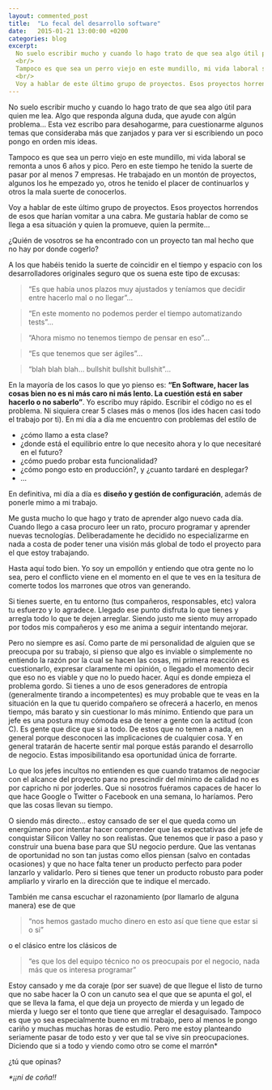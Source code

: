 ```yaml
---
layout: commented_post
title:  "Lo fecal del desarrollo software"
date:   2015-01-21 13:00:00 +0200
categories: blog
excerpt:
  No suelo escribir mucho y cuando lo hago trato de que sea algo útil para quien me lea. Algo que responda alguna duda, que ayude con algún problema… Esta vez escribo para desahogarme, para cuestionarme algunos temas que consideraba más que zanjados y para ver si escribiendo un poco pongo en orden mis ideas.
  <br/>
  Tampoco es que sea un perro viejo en este mundillo, mi vida laboral se remonta a unos 6 años y pico. Pero en este tiempo he tenido la suerte de pasar por al menos 7 empresas. He trabajado en un montón de proyectos, algunos los he empezado yo, otros he tenido el placer de continuarlos y otros la mala suerte de conocerlos.
  <br/>
  Voy a hablar de este último grupo de proyectos. Esos proyectos horrendos de esos que harían vomitar a una cabra. Me gustaría hablar de como se llega a esa situación y quien la promueve, quien la permite…
---
```


No suelo escribir mucho y cuando lo hago trato de que sea algo útil para quien me lea. Algo que responda alguna duda, que ayude con algún problema… Esta vez escribo para desahogarme, para cuestionarme algunos temas que consideraba más que zanjados y para ver si escribiendo un poco pongo en orden mis ideas.

Tampoco es que sea un perro viejo en este mundillo, mi vida laboral se remonta a unos 6 años y pico. Pero en este tiempo he tenido la suerte de pasar por al menos 7 empresas. He trabajado en un montón de proyectos, algunos los he empezado yo, otros he tenido el placer de continuarlos y otros la mala suerte de conocerlos.

Voy a hablar de este último grupo de proyectos. Esos proyectos horrendos de esos que harían vomitar a una cabra. Me gustaría hablar de como se llega a esa situación y quien la promueve, quien la permite…

¿Quién de vosotros se ha encontrado con un proyecto tan mal hecho que no hay por donde cogerlo?

A los que habéis tenido la suerte de coincidir en el tiempo y espacio con los desarrolladores originales seguro que os suena este tipo de excusas:

> “Es que había unos plazos muy ajustados y teníamos que decidir entre hacerlo mal o no llegar”…

> “En este momento no podemos perder el tiempo automatizando tests”…

> “Ahora mismo no tenemos tiempo de pensar en eso”…

> “Es que tenemos que ser ágiles”…

> “blah blah blah… bullshit bullshit bullshit”…

En la mayoría de los casos lo que yo pienso es: **“En Software, hacer las cosas bien no es ni más caro ni más lento. La cuestión está en saber hacerlo o no saberlo”**. Yo escribo muy rápido. Escribir el código no es el problema. Ni siquiera crear 5 clases más o menos (los ides hacen casi todo el trabajo por ti). En mi día a día me encuentro con problemas del estilo de

* ¿cómo llamo a esta clase?
* ¿donde está el equilibrio entre lo que necesito ahora y lo que necesitaré en el futuro?
* ¿cómo puedo probar esta funcionalidad?
* ¿cómo pongo esto en producción?, y ¿cuanto tardaré en desplegar?
* …

En definitiva, mi día a día es **diseño y gestión de configuración**, además de ponerle mimo a mi trabajo.

Me gusta mucho lo que hago y trato de aprender algo nuevo cada día. Cuando llego a casa procuro leer un rato, procuro programar y aprender nuevas tecnologías. Deliberadamente he decidido no especializarme en nada a costa de poder tener una visión más global de todo el proyecto para el que estoy trabajando.

Hasta aquí todo bien. Yo soy un empollón y entiendo que otra gente no lo sea, pero el conflicto viene en el momento en el que te ves en la tesitura de comerte todos los marrones que otros van generando.

Si tienes suerte, en tu entorno (tus compañeros, responsables, etc) valora tu esfuerzo y lo agradece. Llegado ese punto disfruta lo que tienes y arregla todo lo que te dejen arreglar.
Siendo justo me siento muy arropado por todos mis compañeros y eso me anima a seguir intentando mejorar.

Pero no siempre es así. Como parte de mi personalidad de alguien que se preocupa por su trabajo,  si pienso que algo es inviable o simplemente no entiendo la razón por la cual se hacen las cosas, mi primera reacción es cuestionarlo, expresar claramente mi opinión, o llegado el momento decir que eso no es viable y que no lo puedo hacer. Aquí es donde empieza el problema gordo. Si tienes a uno de esos generadores de entropía (generalmente tirando a incompetentes) es muy probable que te veas en la situación en la que tu querido compañero se ofrecerá a hacerlo, en menos tiempo, más barato y sin cuestionar lo más mínimo. Entiendo que para un jefe es una postura muy cómoda esa de tener a gente con la actitud (con C). Es gente que dice que si a todo. De estos que no temen a nada, en general porque desconocen las implicaciones de cualquier cosa. Y en general tratarán de hacerte sentir mal porque estás parando el desarrollo de negocio. Estas imposibilitando esa oportunidad única de forrarte.

Lo que los jefes incultos no entienden es que cuando tratamos de negociar con el alcance del proyecto para no prescindir del mínimo de calidad no es por capricho ni por joderles. Que si nosotros fuéramos capaces de hacer lo que hace Google o Twitter o Facebook en una semana, lo haríamos. Pero que las cosas llevan su tiempo.

O siendo más directo… estoy cansado de ser el que queda como un energúmeno por intentar hacer comprender que las expectativas del jefe de conquistar Silicon Valley no son realistas. Que tenemos que ir paso a paso y construir una buena base para que SU negocio perdure. Que las ventanas de  oportunidad no son tan justas como ellos piensan (salvo en contadas ocasiones) y que no hace falta tener un producto perfecto para poder lanzarlo y validarlo. Pero si tienes que tener un producto robusto para poder ampliarlo y virarlo en la dirección que te indique el mercado.

También me cansa escuchar el razonamiento (por llamarlo de alguna manera) ese de que
>“nos hemos gastado mucho dinero en esto así que tiene que estar si o si”

o el clásico entre los clásicos de

>“es que los del equipo técnico no os preocupais por el negocio, nada más que os interesa programar”

Estoy cansado y me da coraje (por ser suave) de que llegue el listo de turno que no sabe hacer la O con un canuto sea el que que se apunta el gol, el que se lleva la fama, el que deja un proyecto de mierda y un legado de mierda y luego ser el tonto que tiene que arreglar el desaguisado. Tampoco es que yo sea especialmente bueno en mi trabajo, pero al menos le pongo cariño y muchas muchas horas de estudio. Pero me estoy planteando seriamente pasar de todo esto y ver que tal se vive sin preocupaciones. Diciendo que si a todo y viendo como otro se come el marrón*

¿tú que opinas?

_\*¡¡ni de coña!!_
